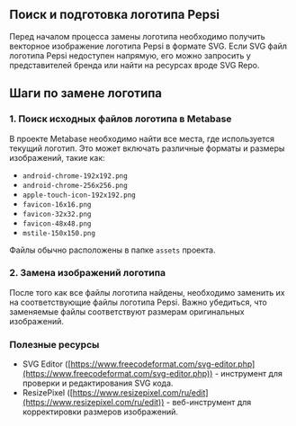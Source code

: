 ## Поиск и подготовка логотипа Pepsi

Перед началом процесса замены логотипа необходимо получить векторное изображение логотипа Pepsi в формате SVG. Если SVG файл логотипа Pepsi недоступен напрямую, его можно запросить у представителей бренда или найти на ресурсах вроде SVG Repo.

## Шаги по замене логотипа

### 1. Поиск исходных файлов логотипа в Metabase

В проекте Metabase необходимо найти все места, где используется текущий логотип. Это может включать различные форматы и размеры изображений, такие как:

- `android-chrome-192x192.png`
- `android-chrome-256x256.png`
- `apple-touch-icon-192x192.png`
- `favicon-16x16.png`
- `favicon-32x32.png`
- `favicon-48x48.png`
- `mstile-150x150.png`

Файлы обычно расположены в папке `assets` проекта.

### 2. Замена изображений логотипа

После того как все файлы логотипа найдены, необходимо заменить их на соответствующие файлы логотипа Pepsi. Важно убедиться, что заменяемые файлы соответствуют размерам оригинальных изображений.
### Полезные ресурсы

- SVG Editor ([https://www.freecodeformat.com/svg-editor.php](https://www.freecodeformat.com/svg-editor.php)) - инструмент для проверки и редактирования SVG кода.
- ResizePixel ([https://www.resizepixel.com/ru/edit](https://www.resizepixel.com/ru/edit)) - веб-инструмент для корректировки размеров изображений.